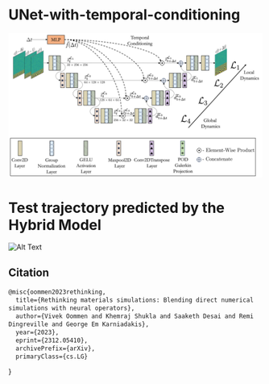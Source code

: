 # UNet-with-temporal-conditioning
![Alt text](unet_architecture.png)
# Test trajectory predicted by the Hybrid Model
![Alt Text](output_gif.gif)

## Citation

    @misc{oommen2023rethinking,
      title={Rethinking materials simulations: Blending direct numerical simulations with neural operators}, 
      author={Vivek Oommen and Khemraj Shukla and Saaketh Desai and Remi Dingreville and George Em Karniadakis},
      year={2023},
      eprint={2312.05410},
      archivePrefix={arXiv},
      primaryClass={cs.LG}
}
